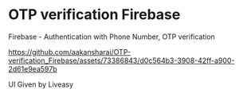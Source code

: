 # OTP verification Firebase

Firebase - Authentication with Phone Number, OTP verification

https://github.com/aakansharai/OTP-verification_Firebase/assets/73386843/d0c564b3-3908-42ff-a900-2d61e9ea597b

UI Given by Liveasy
